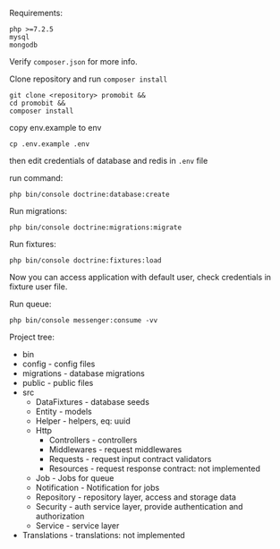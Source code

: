 
Requirements:

```
php >=7.2.5
mysql
mongodb
```

Verify `composer.json` for more info.

Clone repository and run `composer install`
```
git clone <repository> promobit &&
cd promobit &&
composer install
```

copy env.example to env
```
cp .env.example .env
```

then edit credentials of database and redis in `.env` file

run command:
```
php bin/console doctrine:database:create
```

Run migrations:

```
php bin/console doctrine:migrations:migrate
```

Run fixtures:

```
php bin/console doctrine:fixtures:load
```

Now you can access application with default user, check credentials in fixture user file.

Run queue:
```
php bin/console messenger:consume -vv
```

Project tree:

- bin
- config - config files
- migrations - database migrations
- public - public files
- src
    - DataFixtures - database seeds
    - Entity - models
    - Helper - helpers, eq: uuid
    - Http
        - Controllers - controllers
        - Middlewares - request middlewares
        - Requests - request input contract validators
        - Resources - request response contract: not implemented
    - Job - Jobs for queue
    - Notification - Notification for jobs
    - Repository - repository layer, access and storage data
    - Security - auth service layer, provide authentication and authorization
    - Service - service layer
- Translations - translations: not implemented